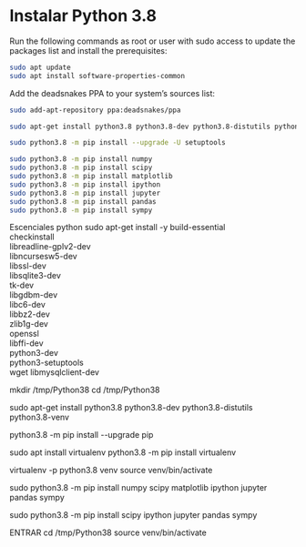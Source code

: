 # Instalar Python 3.8


Run the following commands as root or user with sudo access to update the packages list and install the prerequisites:
```sh
sudo apt update
sudo apt install software-properties-common
```
Add the deadsnakes PPA to your system’s sources list:
```sh
sudo add-apt-repository ppa:deadsnakes/ppa

sudo apt-get install python3.8 python3.8-dev python3.8-distutils python3.8-venv

sudo python3.8 -m pip install --upgrade -U setuptools
```
```sh
sudo python3.8 -m pip install numpy 
sudo python3.8 -m pip install scipy 
sudo python3.8 -m pip install matplotlib 
sudo python3.8 -m pip install ipython 
sudo python3.8 -m pip install jupyter 
sudo python3.8 -m pip install pandas 
sudo python3.8 -m pip install sympy
```

Escenciales python
sudo apt-get install -y build-essential \
checkinstall \
libreadline-gplv2-dev \
libncursesw5-dev \
libssl-dev \
libsqlite3-dev \
tk-dev \
libgdbm-dev \
libc6-dev \
libbz2-dev \
zlib1g-dev \
openssl \
libffi-dev \
python3-dev \
python3-setuptools \
wget libmysqlclient-dev

mkdir /tmp/Python38
cd /tmp/Python38



sudo apt-get install python3.8 python3.8-dev python3.8-distutils python3.8-venv

python3.8 -m pip install --upgrade pip

sudo apt install virtualenv
python3.8 -m pip install virtualenv



virtualenv -p python3.8 venv
source venv/bin/activate

sudo python3.8 -m pip install numpy scipy matplotlib ipython jupyter pandas sympy

sudo python3.8 -m pip install scipy ipython jupyter pandas sympy



ENTRAR
cd /tmp/Python38
source venv/bin/activate
